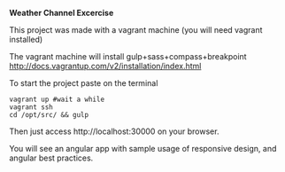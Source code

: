 **Weather Channel Excercise**

This project was made with a vagrant machine (you will need vagrant installed)


The vagrant machine will install gulp+sass+compass+breakpoint
http://docs.vagrantup.com/v2/installation/index.html

To start the project paste on the terminal

```
vagrant up #wait a while
vagrant ssh
cd /opt/src/ && gulp
```

Then just access http://localhost:30000 on your browser.

You will see an angular app with sample usage of responsive design,
and angular best practices.
